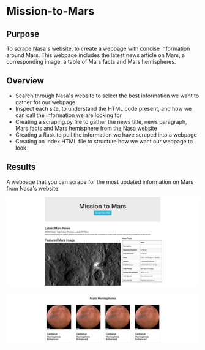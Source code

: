 # Mission-to-Mars

## Purpose
To scrape Nasa's website, to create a webpage with concise information around Mars. This webpage includes the latest news article on Mars, a corresponding image, a table of Mars facts and Mars hemispheres. 

## Overview 
* Search through Nasa's website to select the best information we want to gather for our webpage
* Inspect each site, to understand the HTML code present, and how we can call the information we are looking for 
* Creating a scraping.py file to gather the news title, news paragraph, Mars facts and Mars hemisphere from the Nasa website
* Creating a flask to pull the information we have scraped into a webpage
* Creating an index.HTML file to structure how we want our webpage to look 

## Results
A webpage that you can scrape for the most updated information on Mars from Nasa's website

![webpage](images/webpage.png)


![webpage2](images/webpage2.png)


